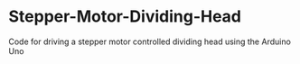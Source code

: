 # Stepper-Motor-Dividing-Head
Code for driving a stepper motor controlled dividing head using the Arduino Uno
